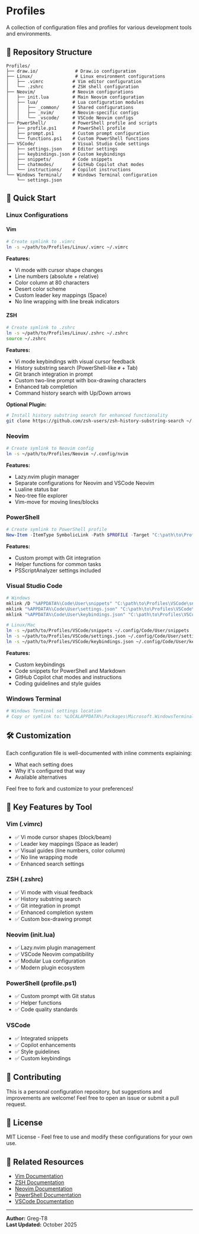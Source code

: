# Profiles

A collection of configuration files and profiles for various development tools and environments.

## 📁 Repository Structure

```
Profiles/
├── draw.io/              # Draw.io configuration
├── Linux/                # Linux environment configurations
│   ├── .vimrc           # Vim editor configuration
│   └── .zshrc           # ZSH shell configuration
├── Neovim/              # Neovim configurations
│   ├── init.lua         # Main Neovim configuration
│   ├── lua/             # Lua configuration modules
│   │   ├── _common/     # Shared configurations
│   │   ├── _nvim/       # Neovim-specific configs
│   │   └── _vscode/     # VSCode Neovim configs
├── PowerShell/          # PowerShell profile and scripts
│   ├── profile.ps1      # PowerShell profile
│   ├── prompt.ps1       # Custom prompt configuration
│   └── functions.ps1    # Custom PowerShell functions
├── VSCode/              # Visual Studio Code settings
│   ├── settings.json    # Editor settings
│   ├── keybindings.json # Custom keybindings
│   ├── snippets/        # Code snippets
│   ├── chatmodes/       # GitHub Copilot chat modes
│   └── instructions/    # Copilot instructions
└── Windows Terminal/    # Windows Terminal configuration
    └── settings.json
```

## 🚀 Quick Start

### Linux Configurations

#### Vim

```bash
# Create symlink to .vimrc
ln -s ~/path/to/Profiles/Linux/.vimrc ~/.vimrc
```

**Features:**

- Vi mode with cursor shape changes
- Line numbers (absolute + relative)
- Color column at 80 characters
- Desert color scheme
- Custom leader key mappings (Space)
- No line wrapping with line break indicators

#### ZSH

```bash
# Create symlink to .zshrc
ln -s ~/path/to/Profiles/Linux/.zshrc ~/.zshrc
source ~/.zshrc
```

**Features:**

- Vi mode keybindings with visual cursor feedback
- History substring search (PowerShell-like `#` + Tab)
- Git branch integration in prompt
- Custom two-line prompt with box-drawing characters
- Enhanced tab completion
- Command history search with Up/Down arrows

**Optional Plugin:**

```bash
# Install history substring search for enhanced functionality
git clone https://github.com/zsh-users/zsh-history-substring-search ~/.zsh/zsh-history-substring-search
```

### Neovim

```bash
# Create symlink to Neovim config
ln -s ~/path/to/Profiles/Neovim ~/.config/nvim
```

**Features:**

- Lazy.nvim plugin manager
- Separate configurations for Neovim and VSCode Neovim
- Lualine status bar
- Neo-tree file explorer
- Vim-move for moving lines/blocks

### PowerShell

```powershell
# Create symlink to PowerShell profile
New-Item -ItemType SymbolicLink -Path $PROFILE -Target "C:\path\to\Profiles\PowerShell\profile.ps1"
```

**Features:**

- Custom prompt with Git integration
- Helper functions for common tasks
- PSScriptAnalyzer settings included

### Visual Studio Code

```bash
# Windows
mklink /D "%APPDATA%\Code\User\snippets" "C:\path\to\Profiles\VSCode\snippets"
mklink "%APPDATA%\Code\User\settings.json" "C:\path\to\Profiles\VSCode\settings.json"
mklink "%APPDATA%\Code\User\keybindings.json" "C:\path\to\Profiles\VSCode\keybindings.json"

# Linux/Mac
ln -s ~/path/to/Profiles/VSCode/snippets ~/.config/Code/User/snippets
ln -s ~/path/to/Profiles/VSCode/settings.json ~/.config/Code/User/settings.json
ln -s ~/path/to/Profiles/VSCode/keybindings.json ~/.config/Code/User/keybindings.json
```

**Features:**

- Custom keybindings
- Code snippets for PowerShell and Markdown
- GitHub Copilot chat modes and instructions
- Coding guidelines and style guides

### Windows Terminal

```powershell
# Windows Terminal settings location
# Copy or symlink to: %LOCALAPPDATA%\Packages\Microsoft.WindowsTerminal_8wekyb3d8bbwe\LocalState\settings.json
```

## 🛠️ Customization

Each configuration file is well-documented with inline comments explaining:

- What each setting does
- Why it's configured that way
- Available alternatives

Feel free to fork and customize to your preferences!

## 📝 Key Features by Tool

### Vim (.vimrc)

- ✅ Vi mode cursor shapes (block/beam)
- ✅ Leader key mappings (Space as leader)
- ✅ Visual guides (line numbers, color column)
- ✅ No line wrapping mode
- ✅ Enhanced search settings

### ZSH (.zshrc)

- ✅ Vi mode with visual feedback
- ✅ History substring search
- ✅ Git integration in prompt
- ✅ Enhanced completion system
- ✅ Custom box-drawing prompt

### Neovim (init.lua)

- ✅ Lazy.nvim plugin management
- ✅ VSCode Neovim compatibility
- ✅ Modular Lua configuration
- ✅ Modern plugin ecosystem

### PowerShell (profile.ps1)

- ✅ Custom prompt with Git status
- ✅ Helper functions
- ✅ Code quality standards

### VSCode

- ✅ Integrated snippets
- ✅ Copilot enhancements
- ✅ Style guidelines
- ✅ Custom keybindings

## 🤝 Contributing

This is a personal configuration repository, but suggestions and improvements are welcome! Feel free to open an issue or submit a pull request.

## 📄 License

MIT License - Feel free to use and modify these configurations for your own use.

## 🔗 Related Resources

- [Vim Documentation](https://www.vim.org/docs.php)
- [ZSH Documentation](https://zsh.sourceforge.io/Doc/)
- [Neovim Documentation](https://neovim.io/doc/)
- [PowerShell Documentation](https://docs.microsoft.com/en-us/powershell/)
- [VSCode Documentation](https://code.visualstudio.com/docs)

---

**Author:** Greg-T8  
**Last Updated:** October 2025
